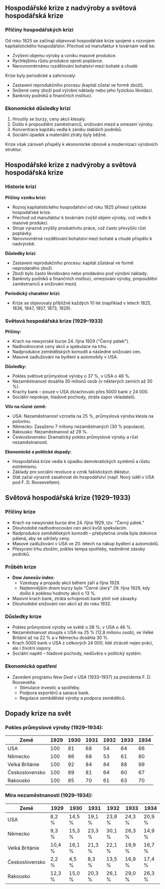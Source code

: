 

## Hospodářské krize z nadvýroby a světová hospodářská krize

### Příčiny hospodářských krizí
Od roku 1825 se začínají objevovat hospodářské krize spojené s rozvojem kapitalistického hospodářství. Přechod od manufaktur k továrnám vedl ke:  
- Zvýšení objemu výroby a vzniku masové produkce.  
- Rychlejšímu růstu produkce oproti poptávce.  
- Nerovnoměrnému rozdělování bohatství mezi bohaté a chudé.

Krize byly periodické a zahrnovaly:  
- Zastavení reprodukčního procesu (kapitál zůstal ve formě zboží).  
- Snížené ceny zboží pod výrobní náklady nebo jeho fyzickou likvidaci.  
- Bankroty podniků a finančních institucí.  

### Ekonomické důsledky krizí
1. Hroutily se burzy, ceny akcií klesaly.  
2. Došlo k propouštění zaměstnanců, snižování mezd a omezení výroby.  
3. Koncentrace kapitálu vedla k zániku slabších podniků.  
4. Sociální úpadek a materiální ztráty byly běžné.  

Krize však zároveň přispěly k ekonomické obnově a modernizaci výrobních struktur.



## Hospodářské krize z nadvýroby a světová hospodářská krize

### Historie krizí

**Příčiny vzniku krizí:**
- Rozvoj kapitalistického hospodářství od roku 1825 přinesl cyklické hospodářské krize.
- Přechod od manufaktur k továrnám zvýšil objem výroby, což vedlo k masové produkci.
- Stroje výrazně zvýšily produktivitu práce, což často převýšilo růst poptávky.
- Nerovnoměrné rozdělování bohatství mezi bohaté a chudé přispělo k nadvýrobě.
  
**Důsledky krizí:**
- Zastavení reprodukčního procesu: kapitál zůstával ve formě neprodaného zboží.
- Zboží bylo často likvidováno nebo prodáváno pod výrobní náklady.
- Bankroty podniků a finančních institucí, omezování výroby, propouštění zaměstnanců a snižování mezd.
  
**Periodický charakter krizí:**
- Krize se objevovaly přibližně každých 10 let (například v letech 1825, 1836, 1847, 1857, 1873, 1929).

### Světová hospodářská krize (1929–1933)

**Příčiny:**
- Krach na newyorské burze 24. října 1929 ("Černý pátek").
- Nadhodnocené ceny akcií a spekulace na trhu.
- Nadprodukce zemědělských komodit a následné snižování cen.
- Masové zadlužování na bydlení a automobily v USA.

**Důsledky:**
- Pokles světové průmyslové výroby o 37 %, v USA o 46 %.
- Nezaměstnanost dosáhla 30 milionů osob (v některých zemích až 30 %).
- Krachy bank – pouze v USA zkrachovalo přes 5000 bank z 24 000.
- Sociální nepokoje, hladové pochody, ztráta úspor vkladatelů.

**Vliv na různé země:**
- USA: Nezaměstnanost vzrostla na 25 %, průmyslová výroba klesla na polovinu.
- Německo: Zasaženo 7 miliony nezaměstnaných (30 % populace).
- Rakousko: Nezaměstnanost až 29 %.
- Československo: Dramatický pokles průmyslové výroby a růst nezaměstnanosti.

**Ekonomické a politické dopady:**
- Hospodářská krize vedla k úpadku demokratických systémů a růstu extrémismu.
- Základy pro sociální revoluce a vznik fašistických diktatur.
- Stát začal výrazně zasahovat do hospodářství (např. Nový úděl v USA pod F. D. Rooseveltem).


## Světová hospodářská krize (1929–1933)

### Příčiny krize
- Krach na newyorské burze dne 24. října 1929, tzv. "Černý pátek."
- Dlouhodobé nadhodnocování cen akcií kvůli spekulacím.
- Nadprodukce zemědělských komodit – přebytečná úroda byla dokonce pálená, aby se udržely ceny.
- Masové zadlužování v USA ve 20. letech na nákup bydlení a automobilů.
- Přesycení trhu zbožím, pokles tempa spotřeby, nadměrné zásoby podniků.

### Průběh krize
- **Dow Jonesův index**:
  - Vzestupy a propady akcií během září a října 1929.
  - Nejtemnějším dnem burzy bylo "Černé úterý" 29. října 1929, kdy došlo k poklesu hodnoty akcií o 13 %.
- Masivní krach bank, ztráta schopnosti bank plnit své závazky.
- Dlouhodobé snižování cen akcií až do roku 1932.

### Důsledky krize
- Pokles průmyslové výroby ve světě o 38 %; v USA o 46 %.
- Nezaměstnanost stoupla v USA na 25 % (12,8 milionu osob), ve Velké Británii až na 22 % a v Německu dosáhla 30 %.
- Krach 5000 bank v USA z celkových 24 000; lidé ztráceli nejen práci, ale i životní úspory.
- Sociální napětí – hladové pochody, nedůvěra v politický systém.

### Ekonomická opatření
- Zavedení programu *New Deal* v USA (1933–1937) za prezidenta F. D. Roosevelta:
  - Stimulace investic a spotřeby.
  - Podpora exportérů a sanace bank.
  - Regulace zemědělské výroby a podpora zemědělců.



## Dopady krize na svět

### Pokles průmyslové výroby (1929–1934):
| Země           | 1929 | 1930 | 1931 | 1932 | 1933 | 1934 |
|-----------------|------|------|------|------|------|------|
| USA            | 100  | 81   | 68   | 54   | 64   | 66   |
| Německo        | 100  | 86   | 68   | 53   | 61   | 80   |
| Velká Británie | 100  | 92   | 84   | 84   | 88   | 99   |
| Československo | 100  | 89   | 81   | 64   | 60   | 67   |
| Rakousko       | 100  | 85   | 70   | 61   | 63   | 70   |

### Míra nezaměstnanosti (1929–1934):
| Země           | 1929  | 1930  | 1931  | 1932  | 1933  | 1934  |
|-----------------|-------|-------|-------|-------|-------|-------|
| USA            | 8,2 % | 14,5 %| 19,1 %| 23,8 %| 24,3 %| 20,9 %|
| Německo        | 9,3 % | 15,3 %| 23,3 %| 30,1 %| 26,3 %| 14,9 %|
| Velká Británie | 10,4 %| 16,1 %| 21,3 %| 22,1 %| 19,9 %| 16,7 %|
| Československo | 2,2 % | 4,5 % | 8,3 % | 13,5 %| 16,9 %| 17,4 %|
| Rakousko       | 12,3 %| 15,0 %| 20,3 %| 26,1 %| 29,0 %| 26,3 %|


